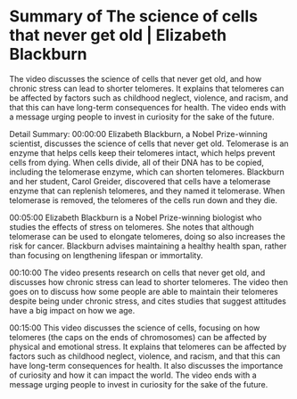 # Summary of The science of cells that never get old | Elizabeth Blackburn

The video discusses the science of cells that never get old, and how chronic stress can lead to shorter telomeres. It explains that telomeres can be affected by factors such as childhood neglect, violence, and racism, and that this can have long-term consequences for health. The video ends with a message urging people to invest in curiosity for the sake of the future.

Detail Summary: 
00:00:00
Elizabeth Blackburn, a Nobel Prize-winning scientist, discusses the science of cells that never get old. Telomerase is an enzyme that helps cells keep their telomeres intact, which helps prevent cells from dying. When cells divide, all of their DNA has to be copied, including the telomerase enzyme, which can shorten telomeres. Blackburn and her student, Carol Greider, discovered that cells have a telomerase enzyme that can replenish telomeres, and they named it telomerase. When telomerase is removed, the telomeres of the cells run down and they die.

00:05:00
Elizabeth Blackburn is a Nobel Prize-winning biologist who studies the effects of stress on telomeres. She notes that although telomerase can be used to elongate telomeres, doing so also increases the risk for cancer. Blackburn advises maintaining a healthy health span, rather than focusing on lengthening lifespan or immortality.

00:10:00
The video presents research on cells that never get old, and discusses how chronic stress can lead to shorter telomeres. The video then goes on to discuss how some people are able to maintain their telomeres despite being under chronic stress, and cites studies that suggest attitudes have a big impact on how we age.

00:15:00
This video discusses the science of cells, focusing on how telomeres (the caps on the ends of chromosomes) can be affected by physical and emotional stress. It explains that telomeres can be affected by factors such as childhood neglect, violence, and racism, and that this can have long-term consequences for health. It also discusses the importance of curiosity and how it can impact the world. The video ends with a message urging people to invest in curiosity for the sake of the future.

